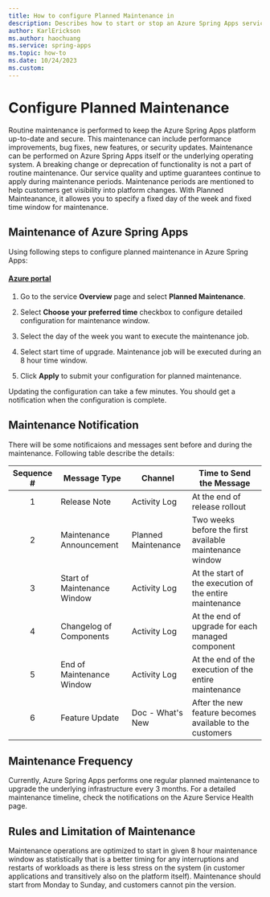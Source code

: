 ```yaml
---
title: How to configure Planned Maintenance in 
description: Describes how to start or stop an Azure Spring Apps service instance
author: KarlErickson
ms.author: haochuang
ms.service: spring-apps
ms.topic: how-to
ms.date: 10/24/2023
ms.custom: 
---
```


# Configure Planned Maintenance
Routine maintenance is performed to keep the Azure Spring Apps platform up-to-date and secure. This maintenance can include performance improvements, bug fixes, new features, or security updates. Maintenance can be performed on Azure Spring Apps itself or the underlying operating system. A breaking change or deprecation of functionality is not a part of routine maintenance. Our service quality and uptime guarantees continue to apply during maintenance periods. Maintenance periods are mentioned to help customers get visibility into platform changes. With Planned Mainteanance, it allowes you to specify a fixed day of the week and fixed time window for maintenance.
 
## Maintenance of Azure Spring Apps
Using following steps to configure planned maintenance in Azure Spring Apps:

#### [Azure portal](#tab/Azure-portal)

1. Go to the service **Overview** page and select **Planned Maintenance**.

1. Select **Choose your preferred time** checkbox to configure detailed configuration for maintenance window.

1. Select the day of the week you want to execute the maintenance job.

1. Select start time of upgrade. Maintenance job will be executed during an 8 hour time window.

1. Click **Apply** to submit your configuration for planned maintenance.

Updating the configuration can take a few minutes. You should get a notification when the configuration is complete.

 
## Maintenance Notification

There will be some notificaions and messages sent before and during the maintenance. Following table describe the details:

| Sequence # | Message Type                | Channel             | Time to Send the Message                                 |
| :--------: | --------------------------- | ------------------- | -------------------------------------------------------- |
| 1          | Release Note                | Activity Log        | At the end of release rollout                            |
| 2          | Maintenance Announcement    | Planned Maintenance | Two weeks before the first available maintenance window  |
| 3          | Start of Maintenance Window | Activity Log        | At the start of the execution of the entire maintenance  |
| 4          | Changelog of Components     | Activity Log        | At the end of upgrade for each managed component         |
| 5          | End of Maintenance Window   | Activity Log        | At the end of the execution of the entire maintenance    |
| 6          | Feature Update              | Doc - What's New    | After the new feature becomes available to the customers |
 
## Maintenance Frequency
Currently, Azure Spring Apps performs one regular planned maintenance to upgrade the underlying infrastructure every 3 months. For a detailed maintenance timeline, check the notifications on the Azure Service Health page.
 
## Rules and Limitation of Maintenance
Maintenance operations are optimized to start in given 8 hour maintenance window as statistically that is a better timing for any interruptions and restarts of workloads as there is less stress on the system (in customer applications and transitively also on the platform itself). Maintenance should start from Monday to Sunday, and customers cannot pin the version.
